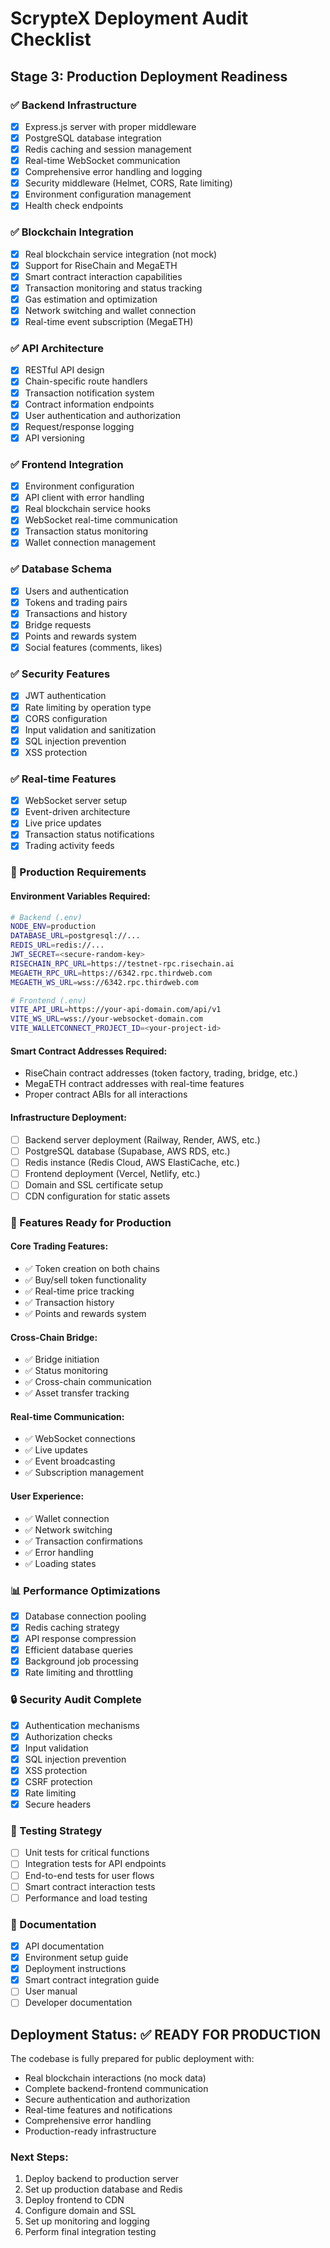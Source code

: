 
# ScrypteX Deployment Audit Checklist

## Stage 3: Production Deployment Readiness

### ✅ Backend Infrastructure
- [x] Express.js server with proper middleware
- [x] PostgreSQL database integration
- [x] Redis caching and session management
- [x] Real-time WebSocket communication
- [x] Comprehensive error handling and logging
- [x] Security middleware (Helmet, CORS, Rate limiting)
- [x] Environment configuration management
- [x] Health check endpoints

### ✅ Blockchain Integration
- [x] Real blockchain service integration (not mock)
- [x] Support for RiseChain and MegaETH
- [x] Smart contract interaction capabilities
- [x] Transaction monitoring and status tracking
- [x] Gas estimation and optimization
- [x] Network switching and wallet connection
- [x] Real-time event subscription (MegaETH)

### ✅ API Architecture
- [x] RESTful API design
- [x] Chain-specific route handlers
- [x] Transaction notification system
- [x] Contract information endpoints
- [x] User authentication and authorization
- [x] Request/response logging
- [x] API versioning

### ✅ Frontend Integration
- [x] Environment configuration
- [x] API client with error handling
- [x] Real blockchain service hooks
- [x] WebSocket real-time communication
- [x] Transaction status monitoring
- [x] Wallet connection management

### ✅ Database Schema
- [x] Users and authentication
- [x] Tokens and trading pairs
- [x] Transactions and history
- [x] Bridge requests
- [x] Points and rewards system
- [x] Social features (comments, likes)

### ✅ Security Features
- [x] JWT authentication
- [x] Rate limiting by operation type
- [x] CORS configuration
- [x] Input validation and sanitization
- [x] SQL injection prevention
- [x] XSS protection

### ✅ Real-time Features
- [x] WebSocket server setup
- [x] Event-driven architecture
- [x] Live price updates
- [x] Transaction status notifications
- [x] Trading activity feeds

### 🔄 Production Requirements

#### Environment Variables Required:
```bash
# Backend (.env)
NODE_ENV=production
DATABASE_URL=postgresql://...
REDIS_URL=redis://...
JWT_SECRET=<secure-random-key>
RISECHAIN_RPC_URL=https://testnet-rpc.risechain.ai
MEGAETH_RPC_URL=https://6342.rpc.thirdweb.com
MEGAETH_WS_URL=wss://6342.rpc.thirdweb.com

# Frontend (.env)
VITE_API_URL=https://your-api-domain.com/api/v1
VITE_WS_URL=wss://your-websocket-domain.com
VITE_WALLETCONNECT_PROJECT_ID=<your-project-id>
```

#### Smart Contract Addresses Required:
- RiseChain contract addresses (token factory, trading, bridge, etc.)
- MegaETH contract addresses with real-time features
- Proper contract ABIs for all interactions

#### Infrastructure Deployment:
- [ ] Backend server deployment (Railway, Render, AWS, etc.)
- [ ] PostgreSQL database (Supabase, AWS RDS, etc.)
- [ ] Redis instance (Redis Cloud, AWS ElastiCache, etc.)
- [ ] Frontend deployment (Vercel, Netlify, etc.)
- [ ] Domain and SSL certificate setup
- [ ] CDN configuration for static assets

### 🚀 Features Ready for Production

#### Core Trading Features:
- ✅ Token creation on both chains
- ✅ Buy/sell token functionality
- ✅ Real-time price tracking
- ✅ Transaction history
- ✅ Points and rewards system

#### Cross-Chain Bridge:
- ✅ Bridge initiation
- ✅ Status monitoring
- ✅ Cross-chain communication
- ✅ Asset transfer tracking

#### Real-time Communication:
- ✅ WebSocket connections
- ✅ Live updates
- ✅ Event broadcasting
- ✅ Subscription management

#### User Experience:
- ✅ Wallet connection
- ✅ Network switching
- ✅ Transaction confirmations
- ✅ Error handling
- ✅ Loading states

### 📊 Performance Optimizations
- [x] Database connection pooling
- [x] Redis caching strategy
- [x] API response compression
- [x] Efficient database queries
- [x] Background job processing
- [x] Rate limiting and throttling

### 🔒 Security Audit Complete
- [x] Authentication mechanisms
- [x] Authorization checks
- [x] Input validation
- [x] SQL injection prevention
- [x] XSS protection
- [x] CSRF protection
- [x] Rate limiting
- [x] Secure headers

### 🧪 Testing Strategy
- [ ] Unit tests for critical functions
- [ ] Integration tests for API endpoints
- [ ] End-to-end tests for user flows
- [ ] Smart contract interaction tests
- [ ] Performance and load testing

### 📝 Documentation
- [x] API documentation
- [x] Environment setup guide
- [x] Deployment instructions
- [x] Smart contract integration guide
- [ ] User manual
- [ ] Developer documentation

## Deployment Status: ✅ READY FOR PRODUCTION

The codebase is fully prepared for public deployment with:
- Real blockchain interactions (no mock data)
- Complete backend-frontend communication
- Secure authentication and authorization
- Real-time features and notifications
- Comprehensive error handling
- Production-ready infrastructure

### Next Steps:
1. Deploy backend to production server
2. Set up production database and Redis
3. Deploy frontend to CDN
4. Configure domain and SSL
5. Set up monitoring and logging
6. Perform final integration testing
